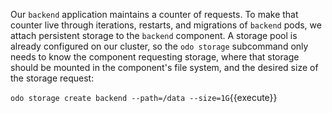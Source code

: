 Our `backend` application maintains a counter of requests. To make that counter live through iterations, restarts, and migrations of `backend` pods, we attach persistent storage to the `backend` component. A storage pool is already configured on our cluster, so the `odo storage` subcommand only needs to know the component requesting storage, where that storage should be mounted in the component's file system, and the desired size of the storage request:

`odo storage create backend --path=/data --size=1G`{{execute}}
